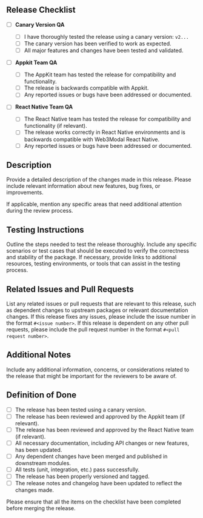 ## Release Checklist

- [ ] **Canary Version QA**

  - [ ] I have thoroughly tested the release using a canary version: `v2...`
  - [ ] The canary version has been verified to work as expected.
  - [ ] All major features and changes have been tested and validated.

- [ ] **Appkit Team QA**

  - [ ] The AppKit team has tested the release for compatibility and functionality.
  - [ ] The release is backwards compatible with Appkit.
  - [ ] Any reported issues or bugs have been addressed or documented.

- [ ] **React Native Team QA**

  - [ ] The React Native team has tested the release for compatibility and functionality (if relevant).
  - [ ] The release works correctly in React Native environments and is backwards compatible with Web3Modal React Native.
  - [ ] Any reported issues or bugs have been addressed or documented.

## Description

Provide a detailed description of the changes made in this release. Please include relevant information about new features, bug fixes, or improvements.

If applicable, mention any specific areas that need additional attention during the review process.

## Testing Instructions

Outline the steps needed to test the release thoroughly. Include any specific scenarios or test cases that should be executed to verify the correctness and stability of the package. If necessary, provide links to additional resources, testing environments, or tools that can assist in the testing process.

## Related Issues and Pull Requests

List any related issues or pull requests that are relevant to this release, such as dependent changes to upstream packages or relevant documentation changes. If this release fixes any issues, please include the issue number in the format `#<issue number>`. If this release is dependent on any other pull requests, please include the pull request number in the format `#<pull request number>`.

## Additional Notes

Include any additional information, concerns, or considerations related to the release that might be important for the reviewers to be aware of.

## Definition of Done

- [ ] The release has been tested using a canary version.
- [ ] The release has been reviewed and approved by the Appkit team (if relevant).
- [ ] The release has been reviewed and approved by the React Native team (if relevant).
- [ ] All necessary documentation, including API changes or new features, has been updated.
- [ ] Any dependent changes have been merged and published in downstream modules.
- [ ] All tests (unit, integration, etc.) pass successfully.
- [ ] The release has been properly versioned and tagged.
- [ ] The release notes and changelog have been updated to reflect the changes made.

Please ensure that all the items on the checklist have been completed before merging the release.
